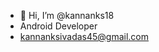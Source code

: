 - 👋 Hi, I’m @kannanks18
- Android Developer
- kannanksivadas45@gmail.com
<!---
kannanks18/kannanks18 is a ✨ special ✨ repository because its `README.md` (this file) appears on your GitHub profile.
You can click the Preview link to take a look at your changes.
--->
